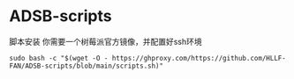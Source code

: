 # ADSB-scripts
脚本安装
你需要一个树莓派官方镜像，并配置好ssh环境

```
sudo bash -c "$(wget -O - https://ghproxy.com/https://github.com/HLLF-FAN/ADSB-scripts/blob/main/scripts.sh)"
```
